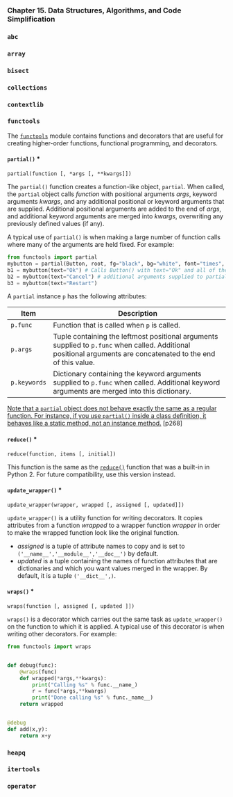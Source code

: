 ### **Chapter 15. Data Structures, Algorithms, and Code Simplification**

### `abc`
### `array`
### `bisect`
### `collections`
### `contextlib`

### `functools`

The [`functools`](https://docs.python.org/2/library/functools.html) module contains functions and decorators that are useful for creating higher-order functions, functional programming, and decorators.

#### `partial()` *

```text
partial(function [, *args [, **kwargs]])
```

The `partial()` function creates a function-like object, `partial`. When called, the `partial` object calls *function* with positional arguments *args*, keyword arguments *kwargs*, and any additional positional or keyword arguments that are supplied. Additional positional arguments are added to the end of *args*, and additional keyword arguments are merged into *kwargs*, overwriting any previously defined values (if any).

A typical use of `partial()` is when making a large number of function calls where many of the arguments are held fixed. For example:

```python
from functools import partial
mybutton = partial(Button, root, fg="black", bg="white", font="times", size="12")
b1 = mybutton(text="Ok") # Calls Button() with text="Ok" and all of the
b2 = mybutton(text="Cancel") # additional arguments supplied to partial() above
b3 = mybutton(text="Restart")
```

A `partial` instance `p` has the following attributes:

Item | Description
---- | -----------
`p.func` | Function that is called when `p` is called.
`p.args` | Tuple containing the leftmost positional arguments supplied to `p.func` when called. Additional positional arguments are concatenated to the end of this value.
`p.keywords` | Dictionary containing the keyword arguments supplied to `p.func` when called. Additional keyword arguments are merged into this dictionary.

<u>Note that a `partial` object does not behave exactly the same as a regular function. For instance, if you use `partial()` inside a class definition, it behaves like a static method, not an instance method.</u> [p268]

#### `reduce()` *

```text
reduce(function, items [, initial])
```

This function is the same as the [`reduce()`](https://docs.python.org/2/library/functions.html#reduce) function that was a built-in in Python 2. For future compatibility, use this version instead.

#### `update_wrapper()` *

```text
update_wrapper(wrapper, wrapped [, assigned [, updated]])
```

`update_wrapper()` is a utility function for writing decorators. It copies attributes from a function *wrapped* to a wrapper function *wrapper* in order to make the wrapped function look like the original function.

* *assigned* is a tuple of attribute names to copy and is set to `('__name__','__module__','__doc__')` by default.
* *updated* is a tuple containing the names of function attributes that are dictionaries and which you want values merged in the wrapper. By default, it is a tuple `('__dict__',)`.


#### `wraps()` *

```text
wraps(function [, assigned [, updated ]])
```

`wraps()` is a decorator which carries out the same task as `update_wrapper()` on the function to which it is applied. A typical use of this decorator is when writing other decorators. For example:

```python
from functools import wraps


def debug(func):
    @wraps(func)
    def wrapped(*args,**kwargs):
        print("Calling %s" % func.__name_)
        r = func(*args,**kwargs)
        print("Done calling %s" % func._name__)
    return wrapped


@debug
def add(x,y):
    return x+y
```

### `heapq`
### `itertools`
### `operator`
